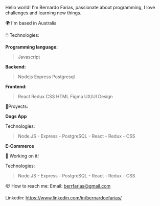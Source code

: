 Hello world! I'm Bernardo Farias, passionate about programming, I love challenges and learning new things.


 🌍  I'm based in Australia
> 
🖱️ Technologies:
> 
<b>Programming language: </b>
> 
> Javascript
> 
<b> Backend: </b>
> 
> Nodejs Express Postgresql
> 
<b> Frontend: </b>
> 
> React Redux CSS HTML Figma UX/UI Design
> 
📌Proyects:
> 
<b>Dogs App </b>
> 
Technologies: 
> 
> Node.JS - Express - PostgreSQL - React - Redux - CSS

<b>E-Commerce </b>
> 
💬 Working on it!
> 
 Technologies: 
> 
> Node.JS - Express - PostgreSQL - React - Redux - CSS

📪 How to reach me:
Email: berrfarias@gmail.com

Linkedin: https://www.linkedin.com/in/bernardoefarias/
